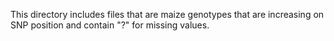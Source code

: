 
This directory includes files that are maize genotypes that are increasing on SNP position and contain "?" for missing values.
